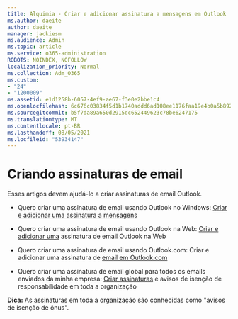 ```yaml
---
title: Alquimia - Criar e adicionar assinatura a mensagens em Outlook
ms.author: daeite
author: daeite
manager: jackiesm
ms.audience: Admin
ms.topic: article
ms.service: o365-administration
ROBOTS: NOINDEX, NOFOLLOW
localization_priority: Normal
ms.collection: Adm_O365
ms.custom:
- "24"
- "1200009"
ms.assetid: e1d1258b-6057-4ef9-ae67-f3e0e2bbe1c4
ms.openlocfilehash: 6c676c03834f5d1b1740addd6ad108ee1176faa19e4b0a5b8927ac1e600810d2
ms.sourcegitcommit: b5f7da89a650d2915dc652449623c78be6247175
ms.translationtype: MT
ms.contentlocale: pt-BR
ms.lasthandoff: 08/05/2021
ms.locfileid: "53934147"
---
```

# <a name="creating-email-signatures"></a>Criando assinaturas de email

Esses artigos devem ajudá-lo a criar assinaturas de email Outlook.
  
- Quero criar uma assinatura de email usando Outlook no Windows: [Criar e adicionar uma assinatura a mensagens](https://support.office.com/article/8ee5d4f4-68fd-464a-a1c1-0e1c80bb27f2.aspx)
  
- Quero criar uma assinatura de email usando Outlook na Web: [Criar e adicionar uma](https://support.office.com/article/5ff9dcfd-d3f1-447b-b2e9-39f91b074ea3.aspx) assinatura de email Outlook na Web

- Quero criar uma assinatura de email usando Outlook.com: Criar e adicionar uma assinatura de [email em Outlook.com](https://support.office.com/article/776d9006-abdf-444e-b5b7-a61821dff034.aspx)

- Quero criar uma assinatura de email global para todos os emails enviados da minha empresa: [Criar assinaturas](https://docs.microsoft.com/microsoft-365/admin/setup/create-signatures-and-disclaimers) e avisos de isenção de responsabilidade em toda a organização

 **Dica:** As assinaturas em toda a organização são conhecidas como "avisos de isenção de ônus".
  